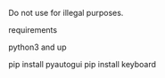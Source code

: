 Do not use for illegal purposes.



requirements

python3 and up

pip install pyautogui
pip install keyboard
